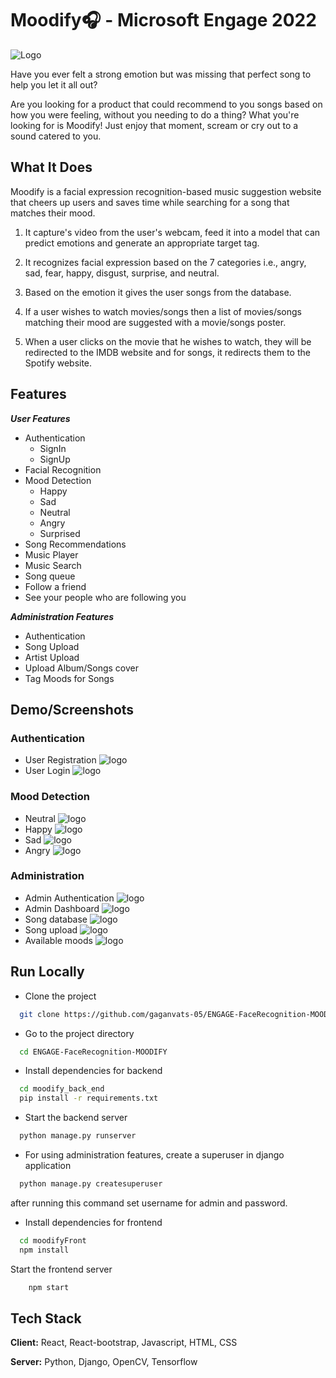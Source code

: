 
# Moodify🎧 - Microsoft Engage 2022


![Logo](https://socialify.git.ci/gaganvats-05/ENGAGE-FaceRecognition-MOODIFY/image?description=1&descriptionEditable=Made%20for%20Microsoft%20Engage%202022&font=Source%20Code%20Pro&language=1&logo=https%3A%2F%2Fres.cloudinary.com%2Fdgg6izgtw%2Fimage%2Fupload%2Fv1653519834%2Fremoval.ai__tmp-628eb3258f035_pbkl0a.png&name=1&owner=1&pattern=Floating%20Cogs&theme=Dark)

Have you ever felt a strong emotion but was missing that perfect song to help you let it all out?
 
 Are you looking for a product that could recommend to you songs based on how you were feeling, without you needing to do a thing? 
What you're looking for is Moodify! Just enjoy that moment, scream or cry out to a sound catered to you.

## What It Does

Moodify is a facial expression recognition-based  music suggestion website that cheers up users and saves time while searching for a song that matches their mood.

1) It capture's video from the user's webcam, feed it into a model that can predict emotions and generate an appropriate target tag.

2) It recognizes facial expression based on the 7 categories i.e., angry, sad, fear, happy, disgust, surprise, and neutral.

3) Based on the emotion it gives the user songs from the database.

4) If a user wishes to watch movies/songs then a list of movies/songs matching their mood are suggested with a movie/songs poster.

5) When a user clicks on the movie that he wishes to watch, they will be redirected to the IMDB website and for songs, it redirects them to the Spotify website.
## Features
***User Features***
- Authentication 
    - SignIn
    - SignUp
- Facial Recognition
- Mood Detection
    - Happy
    - Sad
    - Neutral
    - Angry
    - Surprised
- Song Recommendations
- Music Player
- Music Search
- Song queue
- Follow a friend
- See your people who are following you


***Administration Features***
- Authentication
- Song Upload
- Artist Upload
- Upload Album/Songs cover
- Tag Moods for Songs




## Demo/Screenshots

### Authentication
- User Registration
![logo](https://res.cloudinary.com/dgg6izgtw/image/upload/v1653522671/Screenshot_2022-05-26_at_5.20.02_AM_owyaua.png)
- User Login
![logo](https://res.cloudinary.com/dgg6izgtw/image/upload/v1653522416/Screenshot_2022-05-26_at_5.09.34_AM_blwt77.png)
### Mood Detection
- Neutral
![logo](https://res.cloudinary.com/dgg6izgtw/image/upload/v1653522423/Screenshot_2022-05-26_at_5.10.43_AM_ytfita.png)
- Happy
![logo](https://res.cloudinary.com/dgg6izgtw/image/upload/v1653522422/Screenshot_2022-05-26_at_5.10.58_AM_xtxqle.png)
- Sad
![logo](https://res.cloudinary.com/dgg6izgtw/image/upload/v1653522420/Screenshot_2022-05-26_at_5.11.45_AM_oxfkyt.png)
- Angry
![logo](https://res.cloudinary.com/dgg6izgtw/image/upload/v1653522420/Screenshot_2022-05-26_at_5.12.08_AM_qitgx2.png)

### Administration
- Admin Authentication
![logo](https://res.cloudinary.com/dgg6izgtw/image/upload/v1653523419/Engage/Screenshot_2022-05-26_at_5.31.02_AM_crdocs.png)
- Admin Dashboard
![logo](https://res.cloudinary.com/dgg6izgtw/image/upload/v1653523419/Engage/Screenshot_2022-05-26_at_5.31.12_AM_lhhqvp.png)
- Song database
![logo](https://res.cloudinary.com/dgg6izgtw/image/upload/v1653523419/Engage/Screenshot_2022-05-26_at_5.31.26_AM_sjv8mi.png)
- Song upload
![logo](https://res.cloudinary.com/dgg6izgtw/image/upload/v1653523419/Engage/Screenshot_2022-05-26_at_5.31.34_AM_tstuvr.png)
- Available moods
![logo](https://res.cloudinary.com/dgg6izgtw/image/upload/v1653523419/Engage/Screenshot_2022-05-26_at_5.31.18_AM_djoewr.png)

## Run Locally

- Clone the project

```bash
  git clone https://github.com/gaganvats-05/ENGAGE-FaceRecognition-MOODIFY.git
```

- Go to the project directory

```bash
  cd ENGAGE-FaceRecognition-MOODIFY
```

- Install dependencies for backend

```bash
  cd moodify_back_end
  pip install -r requirements.txt
```

- Start the  backend server

```bash
  python manage.py runserver
```
- For using administration features, create a superuser in django application
```bash
  python manage.py createsuperuser
```
after running this command set username for admin and password.

- Install dependencies for frontend
```bash
  cd moodifyFront
  npm install
```

Start the frontend server

```bash
    npm start
```

## Tech Stack

**Client:** React, React-bootstrap, Javascript, HTML, CSS

**Server:** Python, Django, OpenCV, Tensorflow
